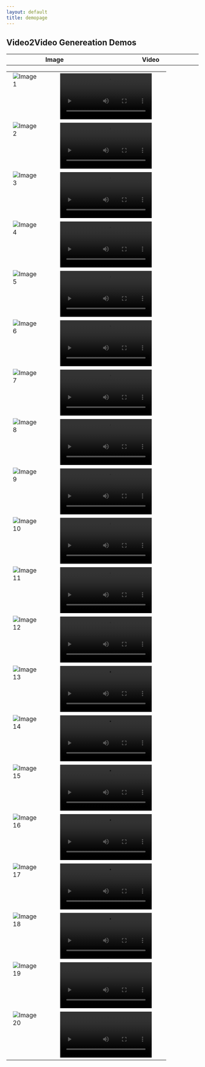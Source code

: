 ```yaml
---
layout: default
title: demopage 
---
```


<div class="post">
    <style>
    img {
        width: auto;
        height: auto;
        max-width: 80%;
        max-height: 100%;
        display: block;
        margin: auto;
    }
    video {
        width: auto;
        height: auto;
        max-width: 80%;
        max-height: 100%;
        display: block;
        margin: auto;
    }
    </style>
	<h2 class="pageTitle">Video2Video Genereation Demos</h2>
	<p></p>
	<table border="0"> <!-- 表格边框设置为1 -->
    <tr> <!-- 表格的一行 -->
        <th style="width: 512px;">Image</th> <!-- 表头单元格 -->
        <th style="width: 512px;">Video</th> <!-- 表头单元格 -->
    </tr>
    </table>
		<table border="0"> <!-- 表格边框设置为1 -->
    <tr>
        <td>
            <img src="/assets/images/1.jpeg" width="512" height="900" alt="Image 1">
        </td>
        <td>
            <video width="512" height="900" controls>
                <source src="/assets/demo_videos/1.mp4" type="video/mp4">
                您的浏览器不支持视频标签。
            </video>
        </td>
    </tr>
		<tr>
        <td>
            <img src="/assets/images/2.png" width="512" height="900" alt="Image 2">
        </td>
        <td>
            <video width="512" height="900" controls>
                <source src="/assets/demo_videos/2.mp4" type="video/mp4">
                您的浏览器不支持视频标签。
            </video>
        </td>
    </tr>
		<tr>
        <td>
            <img src="/assets/images/3.jpeg" width="512" height="900" alt="Image 3">
        </td>
        <td>
            <video width="512" height="900" controls>
                <source src="/assets/demo_videos/3.mp4" type="video/mp4">
                您的浏览器不支持视频标签。
            </video>
        </td>
    </tr>
		<tr>
        <td>
            <img src="/assets/images/4.jpeg" width="512" height="900" alt="Image 4">
        </td>
        <td>
            <video width="512" height="900" controls>
                <source src="/assets/demo_videos/4.mp4" type="video/mp4">
                您的浏览器不支持视频标签。
            </video>
        </td>
    </tr>
		<tr>
        <td>
            <img src="/assets/images/5.jpeg" width="512" height="900" alt="Image 5">
        </td>
        <td>
            <video width="512" height="900" controls>
                <source src="/assets/demo_videos/5.mp4" type="video/mp4">
                您的浏览器不支持视频标签。
            </video>
        </td>
    </tr>
		<tr>
        <td>
            <img src="/assets/images/6.jpeg" width="512" height="900" alt="Image 6">
        </td>
        <td>
            <video width="512" height="900" controls>
                <source src="/assets/demo_videos/6.mp4" type="video/mp4">
                您的浏览器不支持视频标签。
            </video>
        </td>
    </tr>
		<tr>
        <td>
            <img src="/assets/images/7.png" width="512" height="900" alt="Image 7">
        </td>
        <td>
            <video width="512" height="900" controls>
                <source src="/assets/demo_videos/7.mp4" type="video/mp4">
                您的浏览器不支持视频标签。
            </video>
        </td>
    </tr>
		<tr>
        <td>
            <img src="/assets/images/8.png" width="512" height="900" alt="Image 8">
        </td>
        <td>
            <video width="512" height="900" controls>
                <source src="/assets/demo_videos/8.mp4" type="video/mp4">
                您的浏览器不支持视频标签。
            </video>
        </td>
    </tr>
		<tr>
        <td>
            <img src="/assets/images/9.png" width="512" height="900" alt="Image 9">
        </td>
        <td>
            <video width="512" height="900" controls>
                <source src="/assets/demo_videos/9.mp4" type="video/mp4">
                您的浏览器不支持视频标签。
            </video>
        </td>
    </tr>
		<tr>
        <td>
            <img src="/assets/images/10.png" width="512" height="900" alt="Image 10">
        </td>
        <td>
            <video width="512" height="900" controls>
                <source src="/assets/demo_videos/10.mp4" type="video/mp4">
                您的浏览器不支持视频标签。
            </video>
        </td>
    </tr>
		<tr>
        <td>
            <img src="/assets/images/11.png" width="512" height="900" alt="Image 11">
        </td>
        <td>
            <video width="512" height="900" controls>
                <source src="/assets/demo_videos/11.mp4" type="video/mp4">
                您的浏览器不支持视频标签。
            </video>
        </td>
    </tr>
		<tr>
        <td>
            <img src="/assets/images/12.png" width="512" height="900" alt="Image 12">
        </td>
        <td>
            <video width="512" height="900" controls>
                <source src="/assets/demo_videos/12.mp4" type="video/mp4">
                您的浏览器不支持视频标签。
            </video>
        </td>
    </tr>
		<tr>
        <td>
            <img src="/assets/images/13.png" width="512" height="900" alt="Image 13">
        </td>
        <td>
            <video width="512" height="900" controls>
                <source src="/assets/demo_videos/13.mp4" type="video/mp4">
                您的浏览器不支持视频标签。
            </video>
        </td>
    </tr>
		<tr>
        <td>
            <img src="/assets/images/14.png" width="512" height="900" alt="Image 14">
        </td>
        <td>
            <video width="512" height="900" controls>
                <source src="/assets/demo_videos/14.mp4" type="video/mp4">
                您的浏览器不支持视频标签。
            </video>
        </td>
    </tr>
		<tr>
        <td>
            <img src="/assets/images/15.png" width="512" height="900" alt="Image 15">
        </td>
        <td>
            <video width="512" height="900" controls>
                <source src="/assets/demo_videos/15.mp4" type="video/mp4">
                您的浏览器不支持视频标签。
            </video>
        </td>
    </tr>
		<tr>
        <td>
            <img src="/assets/images/16.png" width="512" height="900" alt="Image 16">
        </td>
        <td>
            <video width="512" height="900" controls>
                <source src="/assets/demo_videos/16.mp4" type="video/mp4">
                您的浏览器不支持视频标签。
            </video>
        </td>
    </tr>
		<tr>
        <td>
            <img src="/assets/images/17.png" width="512" height="900" alt="Image 17">
        </td>
        <td>
            <video width="512" height="900" controls>
                <source src="/assets/demo_videos/17.mp4" type="video/mp4">
                您的浏览器不支持视频标签。
            </video>
        </td>
    </tr>
		<tr>
        <td>
            <img src="/assets/images/18.png" width="512" height="900" alt="Image 18">
        </td>
        <td>
            <video width="512" height="900" controls>
                <source src="/assets/demo_videos/18.mp4" type="video/mp4">
                您的浏览器不支持视频标签。
            </video>
        </td>
    </tr>
		<tr>
        <td>
            <img src="/assets/images/19.png" width="512" height="900" alt="Image 19">
        </td>
        <td>
            <video width="512" height="900" controls>
                <source src="/assets/demo_videos/19.mp4" type="video/mp4">
                您的浏览器不支持视频标签。
            </video>
        </td>
    </tr>
		<tr>
        <td>
            <img src="/assets/images/20.jpeg" width="512" height="900" alt="Image 20">
        </td>
        <td>
            <video width="512" height="900" controls>
                <source src="/assets/demo_videos/20.mp4" type="video/mp4">
                您的浏览器不支持视频标签。
            </video>
        </td>
    </tr>
		


</table>

</div>